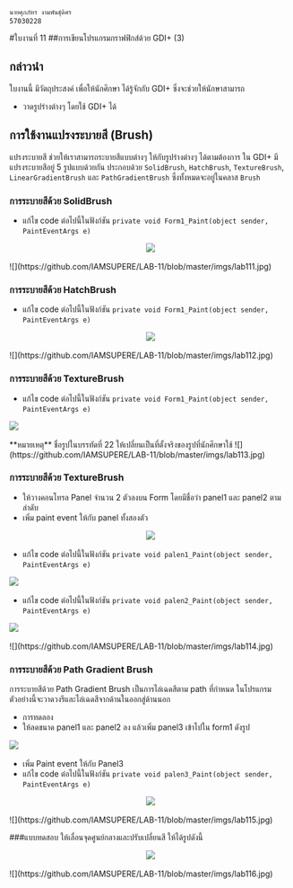 ```
นายศุภภัทร งามพันธุ์ดิศร
57030228
```
#ใบงานที่ 11
##การเขียนโปรแกรมกราฟฟิกส์ด้วย GDI+ (3)
## กล่าวนำ
ใบงานนี้ มีวัตถุประสงค์ เพื่อให้นักศึกษา ได้รู้จักกับ GDI+ ซึ่งจะช่วยให้นักษาสามารถ

* วาดรูปร่างต่างๆ โดยใช้ GDI+ ได้

## การใช้งานแปรงระบายสี (Brush)
แปรงระบายสี ช่วยให้เราสามารถระบายสีแบบต่างๆ ให้กับรูปร่างต่างๆ ได้ตามต้องการ ใน GDI+ มีแปรงระบายสีอยู่ 5 รูปแบบด้วยกัน ประกอบด้วย ```SolidBrush```, ```HatchBrush```, ```TextureBrush```, ```LinearGradientBrush``` และ ```PathGradientBrush``` ซึ่งทั้งหมดจะอยู่ในคลาส ```Brush``` 

### การระบายสีด้วย SolidBrush
* แก้ไข code ต่อไปนี้ในฟังก์ชัน ```private void Form1_Paint(object sender, PaintEventArgs e)```
<p align = "center">
<img src= "https://github.com/Desktop-Programming-Lab-2559/LAB-11/blob/master/imgs/lab11-1.png">
</p>
![](https://github.com/IAMSUPERE/LAB-11/blob/master/imgs/lab111.jpg)

### การระบายสีด้วย HatchBrush
* แก้ไข code ต่อไปนี้ในฟังก์ชัน ```private void Form1_Paint(object sender, PaintEventArgs e)```
 <p align = "center">
<img src= "https://github.com/Desktop-Programming-Lab-2559/LAB-11/blob/master/imgs/lab11-2.png">
</p>
![](https://github.com/IAMSUPERE/LAB-11/blob/master/imgs/lab112.jpg)

### การระบายสีด้วย TextureBrush
* แก้ไข code ต่อไปนี้ในฟังก์ชัน ```private void Form1_Paint(object sender, PaintEventArgs e)```
  <p align = "center">
<img src= "https://github.com/Desktop-Programming-Lab-2559/LAB-11/blob/master/imgs/lab11-3.png">
</p>
**หมายเหตุ** ชื่อรูปในบรรทัดที่ 22 ให้เปลี่ยนเป็นที่ตั้งจริงของรูปที่นักศึกษาใช้
![](https://github.com/IAMSUPERE/LAB-11/blob/master/imgs/lab113.jpg)

### การระบายสีด้วย TextureBrush
* ให้วางคอนโทรล Panel จำนวน 2 ตัวลงบน Form โดยมีชื่อว่า panel1 และ panel2 ตามลำดับ
 * เพิ่ม paint event ให้กับ panel ทั้งสองตัว
  <p align = "center">
<img src= "https://github.com/Desktop-Programming-Lab-2559/LAB-11/blob/master/imgs/lab11-4.png">
</p>

* แก้ไข code ต่อไปนี้ในฟังก์ชัน ```private void palen1_Paint(object sender, PaintEventArgs e)```
  <p align = "center">
<img src= "https://github.com/Desktop-Programming-Lab-2559/LAB-11/blob/master/imgs/lab11-5.png">
</p>


* แก้ไข code ต่อไปนี้ในฟังก์ชัน ```private void palen2_Paint(object sender, PaintEventArgs e)```
   <p align = "center">
<img src= "https://github.com/Desktop-Programming-Lab-2559/LAB-11/blob/master/imgs/lab11-6.png">
</p>
![](https://github.com/IAMSUPERE/LAB-11/blob/master/imgs/lab114.jpg)


### การระบายสีด้วย Path Gradient Brush

การระบายสีด้วย Path Gradient Brush เป็นการไล่เฉดสีตาม path ที่กำหนด ในโปรแกรมตัวอย่างนี้จะวาดวงรีและไล่เฉดสีจากด้านในออกสู่ด้านนอก
* การทดลอง 
 * ให้ลดขนาด panel1 และ panel2 ลง แล้วเพิ่ม panel3 เข้าไปใน form1 ดังรูป
    <p align = "center">
<img src= "https://github.com/Desktop-Programming-Lab-2559/LAB-11/blob/master/imgs/lab11-7.png">
</p>

 * เพิ่ม Paint event ให้กับ Panel3
* แก้ไข code ต่อไปนี้ในฟังก์ชัน ```private void palen3_Paint(object sender, PaintEventArgs e)```
<p align = "center">
<img src= "https://github.com/Desktop-Programming-Lab-2559/LAB-11/blob/master/imgs/lab11-8.png">
</p>
![](https://github.com/IAMSUPERE/LAB-11/blob/master/imgs/lab115.jpg)


###แบบทดสอบ 
ให้เลื่อนจุดศูนย์กลางและปรับเปลี่ยนสี ให้ได้รูปดังนี้
<p align = "center">
<img src= "https://github.com/Desktop-Programming-Lab-2559/LAB-11/blob/master/imgs/lab11-9.png">
</p>
![](https://github.com/IAMSUPERE/LAB-11/blob/master/imgs/lab116.jpg)
